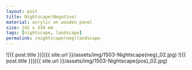 ```yaml
---
layout: post
title: Nightscape(Negative)
material: acrylic on wooden panel
size: 242 x 334 mm
tags: [nightscape, landscape]
permalink: /nightscape(neg)landscape
---
```


![{{ post.title }}]({{ site.url }}/assets/img/1503-Nightscape(neg)_02.jpg)
![{{ post.title }}]({{ site.url }}/assets/img/1503-Nightscape(pos)_02.jpg)
